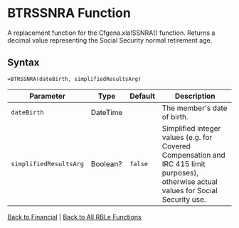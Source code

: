 # BTRSSNRA Function

A replacement function for the Cfgena.xla!SSNRA() function.  Returns a decimal value representing the Social Security normal retirement age.

## Syntax

```excel
=BTRSSNRA(dateBirth, simplifiedResultsArg)
```

Parameter | Type | Default | Description
---|---|---|---
`dateBirth` | DateTime |  | The member's date of birth.
`simplifiedResultsArg` | Boolean? | `false` | Simplified integer values (e.g. for Covered Compensation and IRC 415 limit purposes), otherwise actual values for Social Security use.

[Back to Financial](Readme.md) | [Back to All RBLe Functions](/RBLe/Readme.md#function-documentation)